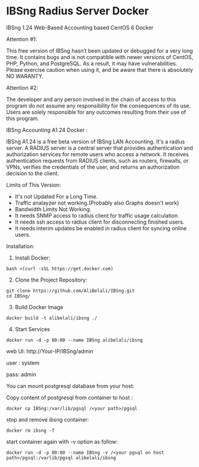 # IBSng Radius Server Docker
IBSng 1.24 Web-Based Accounting based CentOS 6 Docker

Attention #1:

This free version of IBSng hasn’t been updated or debugged for a very long time. It contains bugs and is not compatible with newer versions of CentOS, PHP, Python, and PostgreSQL. As a result, it may have vulnerabilities. Please exercise caution when using it, and be aware that there is absolutely NO WARANTY.

Attention #2:

The developer and any person involved in the chain of access to this program do not assume any responsibility for the consequences of its use. Users are solely responsible for any outcomes resulting from their use of this program.

IBSng Accounting A1.24 Docker :

IBSng A1.24 is a free beta version of IBSng LAN Accounting. It's a radius server. A RADIUS server is a central server that provides authentication and authorization services for remote users who access a network. It receives authentication requests from RADIUS clients, such as routers, firewalls, or VPNs, verifies the credentials of the user, and returns an authorization decision to the client.

Limits of This Version:
- It's not Updated For a Long Time.
- Traffic analayzer not working.(Probably also Graphs doesn't work)
- Bandwidth Limits Not Working.
- It needs SNMP access to radius client for traffic usage calculation.
- It needs ssh access to radius client for disconnecting finished users.
- It needs interim updates be enabled in radius client for syncing online users.

Installation:
1. Install Docker:
```
bash <(curl -sSL https://get.docker.com)
```
2. Clone the Project Repository:

```
git clone https://github.com/AliBelali/IBSng.git
cd IBSng/
```
3. Build Docker Image
```
docker build -t alibelali/ibsng ./
```
4. Start Services
```
docker run -d -p 80:80 --name IBSng alibelali/ibsng
```

web UI: http://Your-IP/IBSng/admin 

user : system 

pass: admin

You can mount postgresql database from your host:

Copy content of postgresql from container to host :

    docker cp IBSng:/var/lib/pgsql /<your path>/pgsql
    
stop and remove ibsng container: 

    docker rm ibsng -f
start container again with -v option as follow: 

    docker run -d -p 80:80 --name IBSng -v /<your pgsql on host path>/pgsql:/varlib/pgsql alibelali/ibsng 

